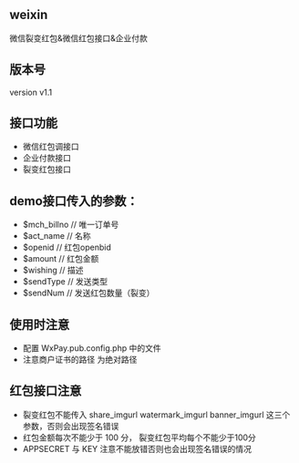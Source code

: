 ## weixin
微信裂变红包&微信红包接口&企业付款

## 版本号
version  v1.1

## 接口功能
* 微信红包调接口
* 企业付款接口
* 裂变红包接口

## demo接口传入的参数：
* $mch_billno // 唯一订单号
* $act_name   // 名称
* $openid     // 红包openbid
* $amount     // 红包金额
* $wishing    // 描述
* $sendType   // 发送类型
* $sendNum    // 发送红包数量（裂变）

## 使用时注意
* 配置 WxPay.pub.config.php 中的文件
* 注意商户证书的路径 为绝对路径

## 红包接口注意
* 裂变红包不能传入 share_imgurl watermark_imgurl banner_imgurl 这三个参数，否则会出现签名错误
* 红包金额每次不能少于 100 分， 裂变红包平均每个不能少于100分
* APPSECRET 与 KEY 注意不能放错否则也会出现签名错误的情况
